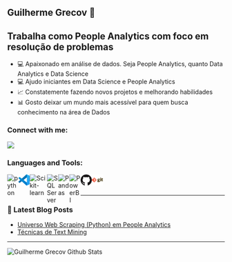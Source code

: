 ## Guilherme Grecov :rocket:

## Trabalha como People Analytics com foco em resolução de problemas

- 💻 Apaixonado em análise de dados. Seja People Analytics, quanto Data Analytics e Data Science
- 💻 Ajudo iniciantes em Data Science e People Analytics 
- 📈 Constatemente fazendo novos projetos e melhorando habilidades 
- 📊 Gosto deixar um mundo mais acessível para quem busca conhecimento na área de Dados

### Connect with me:

[<img align="left"  width="22px" src="https://cdn.jsdelivr.net/npm/simple-icons@3.4.0/icons/linkedin.svg" />](https://www.linkedin.com/in/guilhermegrecov/)





<br />

### Languages and Tools:

<img align="left" alt="python" width="26px" src="https://cdn3.iconfinder.com/data/icons/logos-and-brands-adobe/512/267_Python-512.png" />

<img align="left" alt="visual studio code" width="26px" src="https://raw.githubusercontent.com/github/explore/80688e429a7d4ef2fca1e82350fe8e3517d3494d/topics/visual-studio-code/visual-studio-code.png" />

[<img align="left" alt="Scikit-learn" width="40px" src="https://upload.wikimedia.org/wikipedia/commons/0/05/Scikit_learn_logo_small.svg" />](https://scikit-learn.org/stable/)


<img align="left" alt="SQLServer" width="26px" src="https://img.icons8.com/color/2x/microsoft-sql-server.png" />

<img align="left" alt="Pandas" width="26px" src="https://cdn.jsdelivr.net/npm/simple-icons@3.4.0/icons/pandas.svg" />


<img align="left" alt="PowerBI" width="26px" src="https://cdn.jsdelivr.net/npm/simple-icons@3.4.0/icons/powerbi.svg" />


<img align="left" alt="GitHub" width="26px" src="https://raw.githubusercontent.com/github/explore/78df643247d429f6cc873026c0622819ad797942/topics/github/github.png" />

<img align="left" alt="Git" width="26px" src="https://raw.githubusercontent.com/github/explore/80688e429a7d4ef2fca1e82350fe8e3517d3494d/topics/git/git.png" />

<br />
<br />


---

### 📕 Latest Blog Posts

<!-- BLOG-POST-LIST:START -->
* [Universo Web Scraping (Python) em People Analytics](https://universosava.com.br/2022/02/01/universo-web-scraping-python-em-people-analytics/) 
* [Técnicas de Text Mining](https://www.linkedin.com/pulse/t%25C3%25A9cnicas-de-text-mining-guilherme-sales-grecov-/?trackingId=7YB3Dnj%2BRsGGQPsKwxm0Dw%3D%3D)



<!-- BLOG-POST-LIST:END -->

---

<img align="left" alt="Guilherme Grecov Github Stats" src="https://github-readme-stats.vercel.app/api?username=GuiGrecov&show_icons=true&hide_border=true" />

[linkedin]: https://www.linkedin.com/in/guilhermegrecov/
